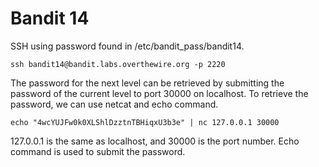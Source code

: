 <h1>Bandit 14</h1>
SSH using password found in /etc/bandit_pass/bandit14.

```
ssh bandit14@bandit.labs.overthewire.org -p 2220
```

The password for the next level can be retrieved by submitting the password of the current level to port 30000 on localhost. To retrieve the password, we can use netcat and echo command.

```
echo "4wcYUJFw0k0XLShlDzztnTBHiqxU3b3e" | nc 127.0.0.1 30000
```

127.0.0.1 is the same as localhost, and 30000 is the port number. Echo command is used to submit the password.
